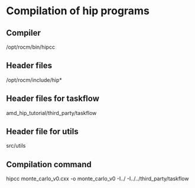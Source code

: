 # Compilation of hip programs

## Compiler
/opt/rocm/bin/hipcc

## Header files
/opt/rocm/include/hip*

## Header files for taskflow
amd_hip_tutorial/third_party/taskflow

## Header file for utils
src/utils

## Compilation command
hipcc monte_carlo_v0.cxx -o monte_carlo_v0 -I../ -I../../third_party/taskflow
